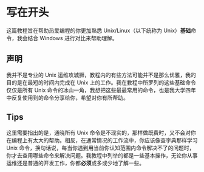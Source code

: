 # 写在开头

这篇教程旨在帮助热爱编程的你更加熟悉 Unix/Linux（以下统称为 Unix）**基础**命令，我会结合 Windows 进行对比来帮助理解。

## 声明

我并不是专业的 Unix 运维攻城狮，教程内的有些方法可能并不是那么优雅，我的目的是在最短的时间内完成在 Unix 上的工作。我在教程中所罗列的这些基础命令仅仅是所有 Unix 命令的冰山一角，我想把这些最最常用的命令，也是我大学四年中反复使用到的命令分享给你，希望对你有所帮助。

## Tips

这里需要指出的是，通晓所有 Unix 命令是不现实的，那样做既费时，又不会对你在编程上有太大的帮助。相反，在通常情况的工作流中，你应该像查字典那样学习 Unix 命令，换句话说，每当你遇到用当前你认知范围内命令解决不了的问题时，你才去查用哪些命令来解决问题。我教程中列举的都是一些基本操作，无论你从事运维还是普通的开发工作，你都**必须**或多或少地了解一些。